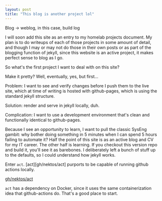 ```yaml
---
layout: post
title: "This blog is another project lol"
---
```


Blog -> weblog, in this case, build log

I will soon add this site as an entry to my homelab projects document. My plan
is to do writeups of each of those projects in some amount of detail, and
though I may or may not do those in their own posts or as part of the blogging
function of jekyll, since this website is an active project, it makes perfect
sense to blog as I go.

So what's the first project I want to deal with on this site?

Make it pretty? Well, eventually, yes, but first...

Problem: I want to see and verify changes before I push them to the live site,
which at time of writing is hosted with github-pages, which is using the
standard jekyll structure.

Solution: render and serve in jekyll locally, duh.

Complication: I want to use a development environment that's clean and
functionally identical to github-pages.

Because I see an opportunity to learn, I want to pull the classic SysEng
gambit: why bother doing something in 5 minutes when I can spend 5 hours
failing to automate it? Half the point of this site is as an active blog and CV
for my IT career. The other half is learning. If you checkout this version repo
and build it, you'll see it as barebones. I deliberately left a bunch of stuff
up to the defaults, so I could understand how jekyll works.

Enter ``act``. [act][gh/nektos/act] purports to be capable of running github actions locally.

[gh/nektos/act](https://github.com/nektos/act)

``act`` has a dependency on Docker, since it uses the same containerization
idea that github-actions do. That's a good place to start.
